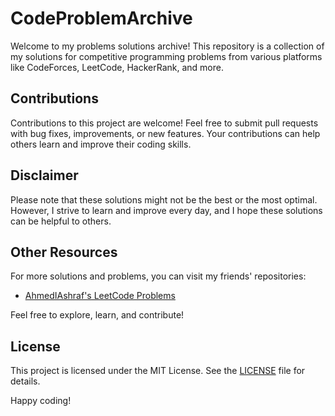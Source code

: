 # CodeProblemArchive

Welcome to my problems solutions archive! This repository is a collection of my solutions for competitive programming problems from various platforms like CodeForces, LeetCode, HackerRank, and more.

## Contributions

Contributions to this project are welcome! Feel free to submit pull requests with bug fixes, improvements, or new features. Your contributions can help others learn and improve their coding skills.

## Disclaimer

Please note that these solutions might not be the best or the most optimal. However, I strive to learn and improve every day, and I hope these solutions can be helpful to others.

## Other Resources

For more solutions and problems, you can visit my friends' repositories:
- [AhmedIAshraf's LeetCode Problems](https://github.com/AhmedIAshraf/LeetCode-Problems.git)


Feel free to explore, learn, and contribute!

## License

This project is licensed under the MIT License. See the [LICENSE](LICENSE) file for details.


Happy coding!
